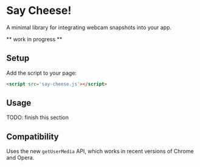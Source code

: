 Say Cheese!
===========
A minimal library for integrating webcam snapshots into your app.

** work in progress **

Setup
-----
Add the script to your page:

```html
<script src='say-cheese.js'></script>
```

Usage
-----
TODO: finish this section

Compatibility
-------------
Uses the new `getUserMedia` API, which works in recent versions of Chrome and Opera.
